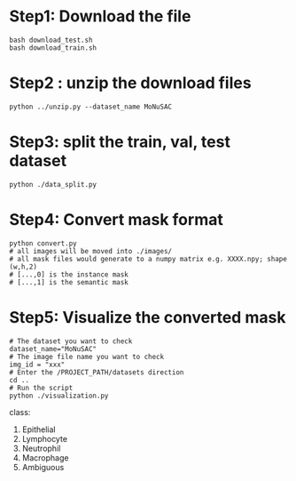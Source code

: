 # Step1: Download the file 
```
bash download_test.sh
bash download_train.sh
```

# Step2 : unzip the download files
```
python ../unzip.py --dataset_name MoNuSAC
```

# Step3: split the train, val, test dataset 
```
python ./data_split.py
```

# Step4: Convert mask format
```
python convert.py
# all images will be moved into ./images/
# all mask files would generate to a numpy matrix e.g. XXXX.npy; shape (w,h,2)
# [...,0] is the instance mask
# [...,1] is the semantic mask
```

# Step5: Visualize the converted mask
```
# The dataset you want to check
dataset_name="MoNuSAC" 
# The image file name you want to check
img_id = "xxx"
# Enter the /PROJECT_PATH/datasets direction
cd ..  
# Run the script 
python ./visualization.py
```
class:
1. Epithelial
2. Lymphocyte
3. Neutrophil
4. Macrophage
5. Ambiguous